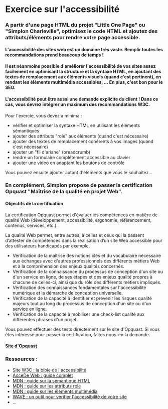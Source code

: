 # Exercice sur l'accessibilité

### A partir d'une page HTML du projet "Little One Page" ou "Simplon Charleville", optimisez le code HTML et ajoutez des attributs/éléments pour rendre votre page accessible.

#### L'accessibilité des sites web est un domaine très vaste. Remplir toutes les recommandations prend beaucoup de temps !
#### Il est néanmoins possible d'améliorer l'accessibilité de vos sites assez facilement en optimisant la structure et la syntaxe HTML, en ajoutant des textes de remplacement aux éléments visuels (quand c'est pertinent), en rendant les éléments multimédia accessibles, ... En plus, c'est bon pour le SEO.
#### L'accessibilité peut être aussi une demande explicite du client ! Dans ce cas, vous devrez intégrer un maximum des recommandations W3C.

Pour l'exercie, vous devez à minima :
* vérifier et optimiser la syntaxe HTML en utilisant les éléments sémantiques
* ajouter des attributs "role" aux éléments (quand c'est nécessaire)
* ajouter des textes de remplacement cohérents à vos images (quand c'est nécessaire)
* ajouter un "fil d'ariane" (breadcrumb)
* rendre un formulaire complétement accessible au clavier
* ajouter une video en adaptant les boutons de contrôle
  
 Vous pouvez ensuite ajouter autant d'élèments que vous le souhaitez...
 
### En complément, Simplon propose de passer la certification Opquast "Maîtrise de la qualité en projet Web".
#### Objectifs de la certification
La certification Opquast permet d'évaluer les compétences en matière de qualité Web (développement, accessibilité, ergonomie, référencement, contenus, services, etc.).

La qualité Web permet, entre autres, à celles et ceux qui la passent d’attester de compétences dans la réalisation d’un site Web accessible pour des utilisateurs handicapés par exemple.

* Vérification de la maîtrise des notions clés et du vocabulaire nécessaire aux échanges avec d'autres professionnels
des différents métiers Web et à la compréhension des enjeux qualités concernés.
* Vérification de la connaissance du processus de conception d'un site ou d'un service en ligne, de ses étapes et des
enjeux qualité propres à chacune de celles-ci, ainsi que du rôle des différents métiers impliqués.
* Vérification des connaissances fondamentales sur l'accessibilité numérique et la démarche de conception
universelle.
* Vérification de la capacité à identifier et prévenir les risques qualité majeurs tout au long du processus de
conception d'un site ou d'un service en ligne.
* Vérification de la capacité à mobiliser une check-list qualité aux différentes phrases d'un projet.

Vous pouvez effectuer des tests directement sur le site d'Opquast.
Si vous êtes intéressé pour passer la certification, faites nous-en la demande.

#### [Site d'Opquast](https://www.opquast.com/)

### Ressources :
* [Site W3C : la bible de l'accessibilité](https://www.w3.org/Translations/WCAG20-fr/)
* [AcceDe Web : guide complet](https://www.accede-web.com/)
* [MDN : guide sur la sémantique HTML](https://developer.mozilla.org/fr/docs/Apprendre/a11y/HTML)
* [MDN : guide sur les attributs role](https://www.w3.org/TR/wai-aria/#roles)
* [MDN : guide sur les éléments multimédia](https://developer.mozilla.org/en-US/docs/Learn/Accessibility/Multimedia)
* [WAVE : un outil pour vérifier l'accessibilité de votre site](https://wave.webaim.org/)
* ...
